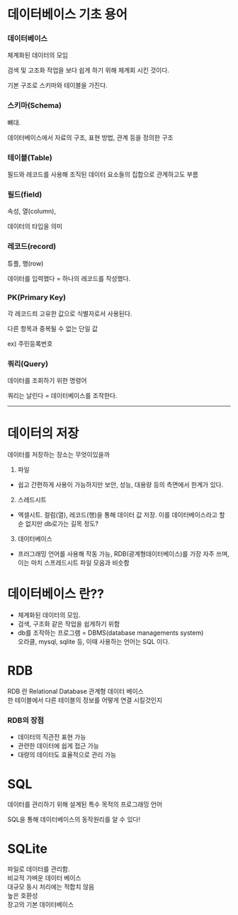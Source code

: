 # 데이터베이스 기초 용어

### 데이터베이스
체계화된 데이터의 모임

검색 및 고조화 작업을 보다 쉽게 하기 위해 체계회 시킨 것이다.

기본 구조로 스키마와 테이블을 가진다.

### 스키마(Schema)
뼈대.

데이터베이스에서 자료의 구조, 표현 방법, 관계 등을 정의한 구조

### 테이블(Table)
필드와 레코드를 사용해 조직된 데이터 요소들의 집합으로 관계하고도 부름

### 필드(field)
속성, 열(column),

데이터의 타입을 의미

### 레코드(record)
튜플, 행(row)

데이터를 입력했다 = 하나의 레코드를 작성했다.

### PK(Primary Key)
각 레코드릐 고유한 값으로 식별자로서 사용된다.

다른 항목과 중복될 수 없는 단일 값

ex) 주민등록번호

### 쿼리(Query)
데이터를 조회하기 위한 명령어

쿼리는 날린다 = 데이터베이스를 조작한다.

---

# 데이터의 저장
데이터를 저장하는 장소는 무엇이있을까
1. 파일
  - 쉽고 간편하게 사용이 가능하지만 보안, 성능, 대용량 등의 측면에서 한계가 있다.
2. 스레드시트
  - 엑셀시트. 컬럼(열), 레코드(행)을 통해 데이터 값 저장. 이를 데이터베이스라고 할 순 없지만 db로가는 길목 정도?
3. 데이터베이스
  - 프러그래밍 언어를 사용해 작동 가능, RDB(광계형데이터베이스)를 가장 자주 쓰며, 이는 마치 스프레드시트 파일 모음과 비슷함


# 데이터베이스 란??
- 체계화된 데이터의 모임.
- 검색, 구조화 같은 작업을 쉽게하기 위함
- db를 조작하는 프로그램 = DBMS(database managements system)<br>
오라클, mysql, sqlite 등, 이때 사용하는 언어는 SQL 이다.

# RDB
RDB 란 Relational Database 관계형 데이터 베이스<br>
한 테이블에서 다른 테이블의 정보를 어떻게 연결 시킬것인지

### RDB의 장점
- 데이터의 직관전 표현 가능
- 관련한 데이터에 쉽게 접근 가능
- 대량의 데이터도 효율적으로 관리 가능

# SQL
데이터를 관리하기 위해 설계된 특수 목적의 프로그래밍 언어

SQL을 통해 데이터베이스의 동작원리를 알 수 있다!
# SQLite
파일로 데이터를 관리함.<br>
비교적 가벼운 데이터 베이스<br>
대규모 동시 처리에는 적합치 않음<br>
높은 호환성<br>
장고의 기본 데이터베이스<br>


